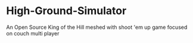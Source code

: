 # High-Ground-Simulator
An Open Source King of the Hill meshed with shoot 'em up game focused on couch multi player
